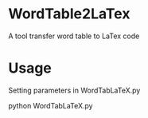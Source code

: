 # WordTable2LaTex
A tool transfer word table to LaTex code
# Usage
Setting parameters in WordTabLaTeX.py

python WordTabLaTeX.py
